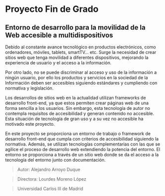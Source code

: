 # Proyecto Fin de Grado

## Entorno de desarrollo para la movilidad de la Web accesible a multidispositivos

Debido al constante avance tecnológico en productos electrónicos, como ordenadores, móviles, tablets, smartTV... etc. Surge la necesidad de crear sitios web que tenga movilidad a diferentes dispositivos, mejorando la experiencia de usuario y el acceso a la información. 

Por otro lado, no se puede discriminar al acceso y uso de la información a ningún usuario, por ello los productos y servicios en la sociedad de la Información deben ser accesibles siguiendo estándares y cumpliendo con normativa y legislación. 

Los desarrollos de sitios web en la actualidad utilizan frameworks de desarrollo front-end, ya que estos permiten crear páginas web de una forma sencilla a los usuarios. Sin embargo, esta tecnología de autor no contempla requisitos de accesibilidad y generan contenido no accesible. Esta situación de tecnología de gran uso y a su vez no accesible ha motivado este proyecto.

En este proyecto se proporciona un entorno de trabajo o framework de desarrollo front-end que cumpla con criterios de accesibilidad siguiendo la normativa. Además, se utilizan tecnologías complementarias con las que se agilice el proceso de desarrollo web extendiendo la potencia del entorno. El entorno se proporciona a través de un sitio web donde se da el acceso a la tecnología del entorno junto con documentación.

> Autor: Alejandro Arroyo Duque

> Directora: Lourdes Moreno López

> Universidad Carlos III de Madrid
